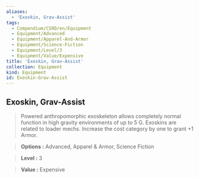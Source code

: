 ```yaml
---
aliases:
  - 'Exoskin, Grav-Assist'
tags:
  - Compendium/CSRD/en/Equipment
  - Equipment/Advanced
  - Equipment/Apparel-And-Armor
  - Equipment/Science-Fiction
  - Equipment/Level/3
  - Equipment/Value/Expensive
title: 'Exoskin, Grav-Assist'
collection: Equipment
kind: Equipment
id: Exoskin-Grav-Assist
---
```

## Exoskin, Grav-Assist    
    
>Powered anthropomorphic exoskeleton allows completely normal function in high gravity environments of up to 5 G. Exoskins are related to loader mechs. Increase the cost category by one to grant +1 Armor.    
> **Options :** Advanced, Apparel & Armor, Science Fiction    
> **Level :** 3    
> **Value :** Expensive

